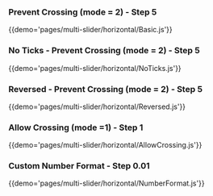 ### Prevent Crossing (mode = 2) - Step 5 
{{demo='pages/multi-slider/horizontal/Basic.js'}}

### No Ticks - Prevent Crossing (mode = 2) - Step 5
{{demo='pages/multi-slider/horizontal/NoTicks.js'}}

### Reversed - Prevent Crossing (mode = 2) - Step 5 
{{demo='pages/multi-slider/horizontal/Reversed.js'}}

### Allow Crossing (mode =1) - Step 1
{{demo='pages/multi-slider/horizontal/AllowCrossing.js'}}

### Custom Number Format - Step 0.01
{{demo='pages/multi-slider/horizontal/NumberFormat.js'}}
